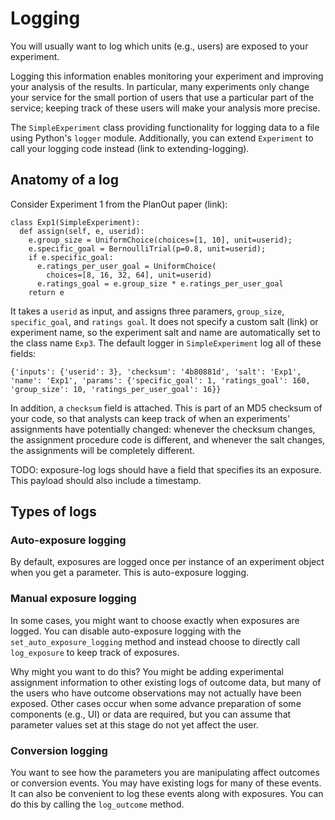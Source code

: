 # Logging

You will usually want to log which units (e.g., users) are exposed to your experiment.

Logging this information enables monitoring your experiment and improving your analysis of the results. In particular, many experiments only change your service for the small portion of users that use a particular part of the service; keeping track of these users will make your analysis more precise.

The `SimpleExperiment` class providing functionality for logging data to a file using Python's `logger` module. Additionally, you can extend `Experiment` to call your logging code instead (link to extending-logging).

## Anatomy of a log
Consider Experiment 1 from the PlanOut paper (link):
```
class Exp1(SimpleExperiment):
  def assign(self, e, userid):
    e.group_size = UniformChoice(choices=[1, 10], unit=userid);
    e.specific_goal = BernoulliTrial(p=0.8, unit=userid);
    if e.specific_goal:
      e.ratings_per_user_goal = UniformChoice(
        choices=[8, 16, 32, 64], unit=userid)
      e.ratings_goal = e.group_size * e.ratings_per_user_goal
    return e
```
It takes a `userid` as input, and assigns three paramers, `group_size`, `specific_goal`, and `ratings goal`. It does not specify a custom salt (link) or experiment name, so the experiment salt and name are automatically set to the class name `Exp3`. The default logger in `SimpleExperiment` log all of these fields:

```
{'inputs': {'userid': 3}, 'checksum': '4b80881d', 'salt': 'Exp1', 'name': 'Exp1', 'params': {'specific_goal': 1, 'ratings_goal': 160, 'group_size': 10, 'ratings_per_user_goal': 16}}
```

In addition, a `checksum` field is attached. This is part of an MD5 checksum of your code, so that analysts can keep track of when an experiments' assignments have potentially changed: whenever the checksum changes, the assignment procedure code is different, and whenever the salt changes, the assignments will be completely different.

TODO: exposure-log logs should have a field that specifies its an exposure. This payload should also include a timestamp.

## Types of logs

### Auto-exposure logging
By default, exposures are logged once per instance of an experiment object when you get a parameter. This is auto-exposure logging.

### Manual exposure logging
In some cases, you might want to choose exactly when exposures are logged. You can disable auto-exposure logging  with the `set_auto_exposure_logging` method and instead choose to directly call `log_exposure` to keep track of exposures.

Why might you want to do this? You might be adding experimental assignment information to other existing logs of outcome data, but many of the users who have outcome observations may not actually have been exposed. Other cases occur when some advance preparation of some components (e.g., UI) or data are required, but you can assume that parameter values set at this stage do not yet affect the user.

### Conversion logging
You want to see how the parameters you are manipulating affect outcomes or conversion events. You may have existing logs for many of these events. It can also be convenient to log these events along with exposures. You can do this by calling the `log_outcome` method.

